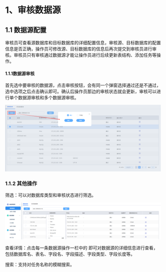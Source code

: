 # 1、审核数据源

## 1.1 数据源配置

审核员可查看源数据库和目标数据库的详细配置信息，审核源、目标数据库的配置信息是否正确，操作员可修改源、目标数据库的信息后再次提交到审核员进行审核。审核员只有审核通过数据源才能让操作员进行后续更新表结构、添加任务等操作。

#### 1.1.1数据源审核

首先选中要审核的数据源，点击审核按钮，会有同一个弹窗选择通过还是不通过，选中选项之后点击确认即可。确认后操作员那边的审核状态就会更新，审核可以进行单个数据源审核和多个数据源审核。       

![](/images/operation/audit/aud/maskaud_1.png)                        

### 1.1.2 其他操作

筛选：可以对数据库类型和审核状态进行筛选。

![](/images/operation/audit/aud/maskaud_2.png)

查看详情：点击每一条数据源操作一栏中的  即可对数据源的详细信息进行查看，包括数据库名、表名、字段名、字段描述、字段类型、字段长度等。

搜索：支持对任务名称的模糊搜索。
